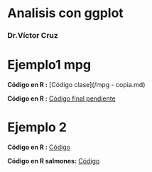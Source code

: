 # Analisis con ggplot
### Dr.Víctor Cruz

# Ejemplo1 mpg

**Código en R :**  [Código clase](/mpg - copia.md) 

**Código en R :**  [Código final pendiente](/mpg2.html) 

# Ejemplo 2  

**Código en R :**  [Código](/mpg-test.html)

**Código en R salmones:**  [Código](/Salmon2.md) 


